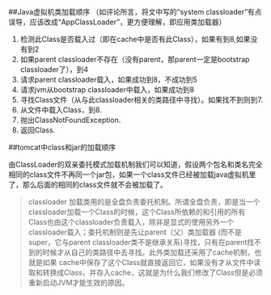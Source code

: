 ##Java虚拟机类加载顺序 （如评论所言，将文中写的“system classloader”有点误导，应该改成“AppClassLoader”，更方便理解，即应用类加载器）

1. 检测此Class是否载入过（即在cache中是否有此Class），如果有到8,如果没有到2 
2. 如果parent classloader不存在（没有parent，那parent一定是bootstrap classloader了），到4 
3. 请求parent classloader载入，如果成功到8，不成功到5 
4. 请求jvm从bootstrap classloader中载入，如果成功到8 
5. 寻找Class文件（从与此classloader相关的类路径中寻找）。如果找不到则到7. 
6. 从文件中载入Class，到8. 
7. 抛出ClassNotFoundException. 
8. 返回Class. 

##tomcat中class和jar的加载顺序

 由ClassLoader的双亲委托模式加载机制我们可以知道，假设两个包名和类名完全相同的class文件不再同一个jar包，如果一个class文件已经被加载java虚拟机里了，那么后面的相同的class文件就不会被加载了。
 
 
 > classloader 加载类用的是全盘负责委托机制。所谓全盘负责，即是当一个classloader加载一个Class的时候，这个Class所依赖的和引用的所有 Class也由这个classloader负责载入，除非是显式的使用另外一个classloader载入；委托机制则是先让parent（父）类加载器 (而不是super，它与parent classloader类不是继承关系)寻找，只有在parent找不到的时候才从自己的类路径中去寻找。此外类加载还采用了cache机制，也就是如果 cache中保存了这个Class就直接返回它，如果没有才从文件中读取和转换成Class，并存入cache，这就是为什么我们修改了Class但是必须重新启动JVM才能生效的原因。 